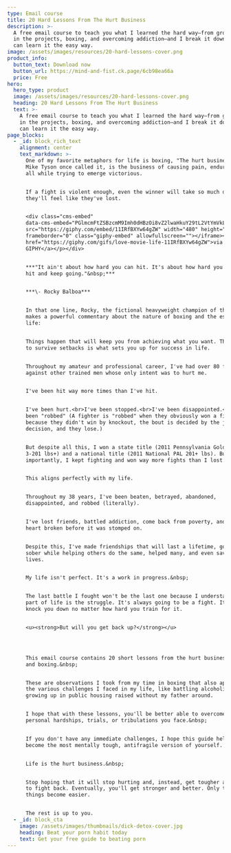 ```yaml
---
type: Email course
title: 20 Hard Lessons From The Hurt Business
description: >-
  A free email course to teach you what I learned the hard way—from growing up
  in the projects, boxing, and overcoming addiction—and I break it down so you
  can learn it the easy way.
image: /assets/images/resources/20-hard-lessons-cover.png
product_info:
  button_text: Download now
  button_url: https://mind-and-fist.ck.page/6cb98ea66a
  price: Free
hero:
  hero_type: product
  image: /assets/images/resources/20-hard-lessons-cover.png
  heading: 20 Hard Lessons From The Hurt Business
  text: >-
    A free email course to teach you what I learned the hard way—from growing up
    in the projects, boxing, and overcoming addiction—and I break it down so you
    can learn it the easy way.
page_blocks:
  - _id: block_rich_text
    alignment: center
    text_markdown: >-
      One of my favorite metaphors for life is boxing, "The hurt business," as
      Mike Tyson once called it, is the business of causing pain, enduring it,
      all while trying to emerge victorious.


      If a fight is violent enough, even the winner will take so much damage
      they'll feel like they've lost.


      <div class="cms-embed"
      data-cms-embed="PGlmcmFtZSBzcmM9Imh0dHBzOi8vZ2lwaHkuY29tL2VtYmVkLzExSVJmQlhZdzY0Z1pXIiB3aWR0aD0iNDgwIiBoZWlnaHQ9IjI3MCIgZnJhbWVib3JkZXI9IjAiIGNsYXNzPSJnaXBoeS1lbWJlZCIgYWxsb3dmdWxsc2NyZWVuPjwvaWZyYW1lPjxwPjxhIGhyZWY9Imh0dHBzOi8vZ2lwaHkuY29tL2dpZnMvbG92ZS1tb3ZpZS1saWZlLTExSVJmQlhZdzY0Z1pXIj52aWEgR0lQSFk8L2E+PC9wPg=="><iframe
      src="https://giphy.com/embed/11IRfBXYw64gZW" width="480" height="270"
      frameborder="0" class="giphy-embed" allowfullscreen=""></iframe><p><a
      href="https://giphy.com/gifs/love-movie-life-11IRfBXYw64gZW">via
      GIPHY</a></p></div>


      ***"It ain't about how hard you can hit. It's about how hard you can get
      hit and keep going."&nbsp;***


      ***\- Rocky Balboa***


      In that one line, Rocky, the fictional heavyweight champion of the world,
      makes a powerful commentary about the nature of boxing and the essence of
      life:


      Things happen that will keep you from achieving what you want. The ability
      to survive setbacks is what sets you up for success in life.


      Throughout my amateur and professional career, I've had over 80 fights
      against other trained men whose only intent was to hurt me.


      I've been hit way more times than I've hit.


      I've been hurt.<br>I've been stopped.<br>I've been disappointed.<br>I've
      been "robbed" (A fighter is "robbed" when they obviously won a fight, but
      because they didn't win by knockout, the bout is decided by the judge's
      decision, and they lose.)


      But despite all this, I won a state title (2011 Pennsylvania Golden Gloves
      3-201 lbs+) and a national title (2011 National PAL 201+ lbs). But most
      importantly, I kept fighting and won way more fights than I lost.


      This aligns perfectly with my life.


      Throughout my 38 years, I've been beaten, betrayed, abandoned,
      disappointed, and robbed (literally).


      I've lost friends, battled addiction, come back from poverty, and had my
      heart broken before it was stomped on.


      Despite this, I've made friendships that will last a lifetime, gotten
      sober while helping others do the same, helped many, and even saved a few
      lives.


      My life isn't perfect. It's a work in progress.&nbsp;


      The last battle I fought won't be the last one because I understand that
      part of life is the struggle. It's always going to be a fight. It will
      knock you down no matter how hard you train for it.


      <u><strong>But will you get back up?</strong></u>




      This email course contains 20 short lessons from the hurt business of life
      and boxing.&nbsp;


      These are observations I took from my time in boxing that also apply to
      the various challenges I faced in my life, like battling alcoholism and
      growing up in public housing raised without my father around.


      I hope that with these lessons, you'll be better able to overcome any
      personal hardships, trials, or tribulations you face.&nbsp;


      If you don't have any immediate challenges, I hope this guide helps you
      become the most mentally tough, antifragile version of yourself.


      Life is the hurt business.&nbsp;


      Stop hoping that it will stop hurting and, instead, get tougher and learn
      to fight back. Eventually, you'll get stronger and better. Only then will
      things become easier.


      The rest is up to you.
  - _id: block_cta
    image: /assets/images/thumbnails/dick-detox-cover.jpg
    heading: Beat your porn habit today
    text: Get your free guide to beating porn
---
```

